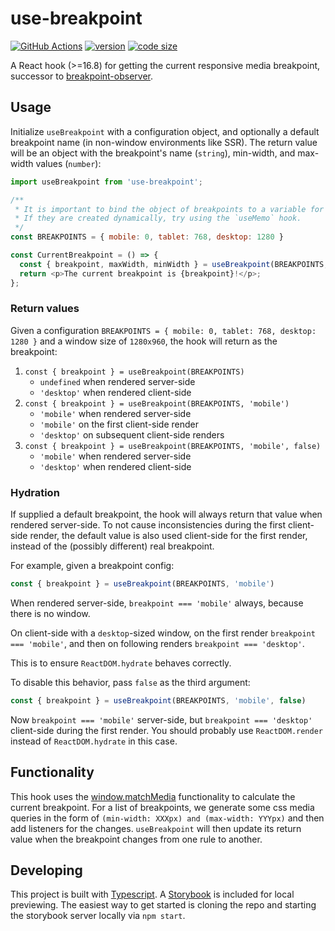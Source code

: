 # use-breakpoint

[![GitHub Actions](https://github.com/iiroj/use-breakpoint/workflows/Tags/badge.svg)](https://github.com/iiroj/use-breakpoint/actions)
[![version](https://img.shields.io/npm/v/use-breakpoint.svg)](https://www.npmjs.com/package/use-breakpoint)
[![code size](https://img.shields.io/github/languages/code-size/iiroj/use-breakpoint.svg)](https://github.com/iiroj/use-breakpoint)

A React hook (>=16.8) for getting the current responsive media breakpoint, successor to [breakpoint-observer](https://www.npmjs.com/package/breakpoint-observer).

## Usage

Initialize `useBreakpoint` with a configuration object, and optionally a default breakpoint name (in non-window environments like SSR). The return value will be an object with the breakpoint's name (`string`), min-width, and max-width values (`number`):

```javascript
import useBreakpoint from 'use-breakpoint';

/**
 * It is important to bind the object of breakpoints to a variable for memoization to work correctly.
 * If they are created dynamically, try using the `useMemo` hook.
 */
const BREAKPOINTS = { mobile: 0, tablet: 768, desktop: 1280 }

const CurrentBreakpoint = () => {
  const { breakpoint, maxWidth, minWidth } = useBreakpoint(BREAKPOINTS, 'desktop');
  return <p>The current breakpoint is {breakpoint}!</p>;
};
```

### Return values

Given a configuration `BREAKPOINTS = { mobile: 0, tablet: 768, desktop: 1280 }` and a window size of `1280x960`, the hook will return as the breakpoint:

1. `const { breakpoint } = useBreakpoint(BREAKPOINTS)`
    - `undefined` when rendered server-side
    - `'desktop'` when rendered client-side
1. `const { breakpoint } = useBreakpoint(BREAKPOINTS, 'mobile')`
    - `'mobile'` when rendered server-side
    - `'mobile'` on the first client-side render
    - `'desktop'` on subsequent client-side renders
1. `const { breakpoint } = useBreakpoint(BREAKPOINTS, 'mobile', false)`
    - `'mobile'` when rendered server-side
    - `'desktop'` when rendered client-side

### Hydration

If supplied a default breakpoint, the hook will always return that value when rendered server-side. To not cause inconsistencies during the first client-side render, the default value is also used client-side for the first render, instead of the (possibly different) real breakpoint.

For example, given a breakpoint config:

```ts
const { breakpoint } = useBreakpoint(BREAKPOINTS, 'mobile')
```

When rendered server-side, `breakpoint === 'mobile'` always, because there is no window.

On client-side with a `desktop`-sized window, on the first render `breakpoint === 'mobile'`, and then on following renders `breakpoint === 'desktop'`.

This is to ensure `ReactDOM.hydrate` behaves correctly.

To disable this behavior, pass `false` as the third argument:

```ts
const { breakpoint } = useBreakpoint(BREAKPOINTS, 'mobile', false)
```

Now `breakpoint === 'mobile'` server-side, but `breakpoint === 'desktop'` client-side during the first render. You should probably use `ReactDOM.render` instead of `ReactDOM.hydrate` in this case.

## Functionality

This hook uses the [window.matchMedia](https://developer.mozilla.org/en-US/docs/Web/API/Window/matchMedia) functionality to calculate the current breakpoint. For a list of breakpoints, we generate some css media queries in the form of `(min-width: XXXpx) and (max-width: YYYpx)` and then add listeners for the changes. `useBreakpoint` will then update its return value when the breakpoint changes from one rule to another.

## Developing

This project is built with [Typescript](http://www.typescriptlang.org/). A [Storybook](http://storybook.js.org/) is included for local previewing. The easiest way to get started is cloning the repo and starting the storybook server locally via `npm start`.
